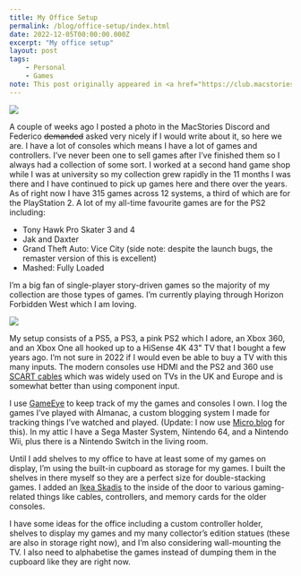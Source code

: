 ```yaml
---
title: My Office Setup
permalink: /blog/office-setup/index.html
date: 2022-12-05T00:00:00.000Z
excerpt: "My office setup"
layout: post
tags:
    - Personal
    - Games
note: This post originally appeared in <a href="https://club.macstories.net/posts/reader-setup-2">MacStories Weekly</a>
---
```


![](https://cdn.rknight.me/site/office-setup-tv.jpg)

A couple of weeks ago I posted a photo in the MacStories Discord and Federico <s>demanded</s> asked very nicely if I would write about it, so here we are. I have a lot of consoles which means I have a lot of games and controllers. I’ve never been one to sell games after I’ve finished them so I always had a collection of some sort. I worked at a second hand game shop while I was at university so my collection grew rapidly in the 11 months I was there and I have continued to pick up games here and there over the years. As of right now I have 315 games across 12 systems, a third of which are for the PlayStation 2. A lot of my all-time favourite games are for the PS2 including:

- Tony Hawk Pro Skater 3 and 4
- Jak and Daxter
- Grand Theft Auto: Vice City (side note: despite the launch bugs, the remaster version of this is excellent)
- Mashed: Fully Loaded

I’m a big fan of single-player story-driven games so the majority of my collection are those types of games. I’m currently playing through Horizon Forbidden West which I am loving.

![](https://cdn.rknight.me/site/office-setup-cupboard.jpg)

My setup consists of a PS5, a PS3, a pink PS2 which I adore, an Xbox 360, and an Xbox One all hooked up to a HiSense 4K 43" TV that I bought a few years ago. I’m not sure in 2022 if I would even be able to buy a TV with this many inputs. The modern consoles use HDMI and the PS2 and 360 use [SCART cables](https://en.wikipedia.org/wiki/SCART) which was widely used on TVs in the UK and Europe and is somewhat better than using component input.

I use [GameEye](https://gameye.app/) to keep track of my the games and consoles I own. I log the games I’ve played with Almanac, a custom blogging system I made for tracking things I’ve watched and played. (Update: I now use [Micro.blog](https://micro.blog/rknightuk) for this). In my attic I have a Sega Master System, Nintendo 64, and a Nintendo Wii, plus there is a Nintendo Switch in the living room.

Until I add shelves to my office to have at least some of my games on display, I’m using the built-in cupboard as storage for my games. I built the shelves in there myself so they are a perfect size for double-stacking games. I added an [Ikea Skadis](https://www.ikea.com/gb/en/p/skadis-pegboard-combination-white-s09216595/) to the inside of the door to various gaming-related things like cables, controllers, and memory cards for the older consoles.

I have some ideas for the office including a custom controller holder, shelves to display my games and my many collector’s edition statues (these are also in storage right now), and I’m also considering wall-mounting the TV. I also need to alphabetise the games instead of dumping them in the cupboard like they are right now.